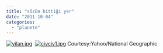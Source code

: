 ```yaml
---
title: "sözün bittiği yer"
date: "2011-10-04"
categories: 
  - "planete"
---
```


[![yilan.jpg](/uploads/2011/10/yilan.jpg)](/uploads/2011/10/yilan.jpg "yilan.jpg")  [![civciv1.jpg](/uploads/2011/10/civciv1.jpg)](/uploads/2011/10/civciv1.jpg "civciv1.jpg") Courtesy:Yahoo/National Geographic
